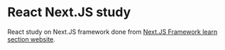 # React Next.JS study

React study on Next.JS framework done from [Next.JS Framework learn section website](https://nextjs.org/learn/basics/getting-started).
